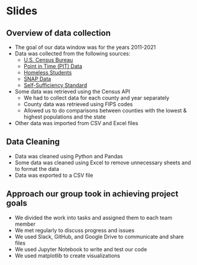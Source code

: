 # Slides

## Overview of data collection

- The goal of our data window was for the years 2011-2021
- Data was collected from the following sources:
  - [U.S. Census Bureau](https://www.census.gov/)
  - [Point in Time (PIT) Data](https://www.hudexchange.info/resource/3031/pit-and-hic-data-since-2007/)
  - [Homeless Students](https://www.cde.state.co.us/studentsupport/homeless_data)
  - [SNAP Data](https://fred.stlouisfed.org/series/BRCO08M647NCEN)
  - [Self-Sufficiency Standard](https://selfsufficiencystandard.org/colorado/)
- Some data was retrieved using the Census API
  - We had to collect data for each county and year separately
  - County data was retrieved using FIPS codes
  - Allowed us to do comparisons between counties with the lowest & highest populations and the state
- Other data was imported from CSV and Excel files

## Data Cleaning

- Data was cleaned using Python and Pandas
- Some data was cleaned using Excel to remove unnecessary sheets and to format the data
- Data was exported to a CSV file

## Approach our group took in achieving project goals

- We divided the work into tasks and assigned them to each team member
- We met regularly to discuss progress and issues
- We used Slack, GitHub, and Google Drive to communicate and share files
- We used Jupyter Notebook to write and test our code
- We used matplotlib to create visualizations
